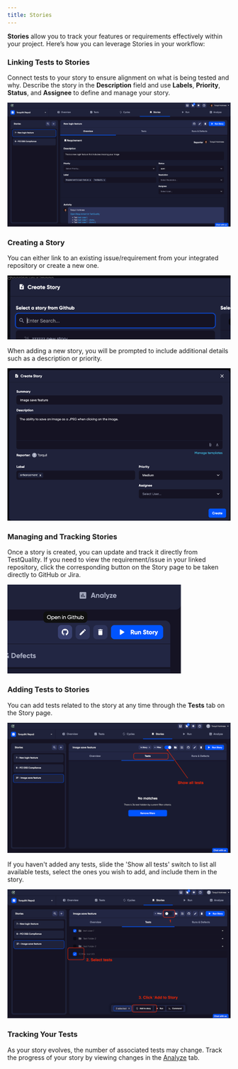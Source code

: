 ```yaml
---
title: Stories
---
```


**Stories** allow you to track your features or requirements effectively within your project. Here’s how you can leverage Stories in your workflow:

### Linking Tests to Stories

Connect tests to your story to ensure alignment on what is being tested and why. Describe the story in the **Description** field and use **Labels**, **Priority**, **Status**, and **Assignee** to define and manage your story.

![img_25.png](img/img2/img_25.png)

### Creating a Story

You can either link to an existing issue/requirement from your integrated repository or create a new one. 

![img_27.png](img/img2/img_27.png)

When adding a new story, you will be prompted to include additional details such as a description or priority.

![img_28.png](img/img2/img_28.png)

### Managing and Tracking Stories

Once a story is created, you can update and track it directly from TestQuality. If you need to view the requirement/issue in your linked repository, click the corresponding button on the Story page to be taken directly to GitHub or Jira.

![img_29.png](img/img2/img_29.png)

### Adding Tests to Stories

You can add tests related to the story at any time through the **Tests** tab on the Story page. 

![img_30.png](img/img2/img_30.png)

If you haven't added any tests, slide the 'Show all tests' switch to list all available tests, select the ones you wish to add, and include them in the story. 

![img_31.png](img/img2/img_31.png)

### Tracking Your Tests

As your story evolves, the number of associated tests may change. Track the progress of your story by viewing changes in the [Analyze](/analyze)  tab.

